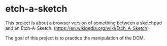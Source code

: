 # etch-a-sketch

This project is about a browser version of something between a sketchpad and an Etch-A-Sketch. (https://en.wikipedia.org/wiki/Etch_A_Sketch)

The goal of this project is to practice the manipulation of the DOM.

